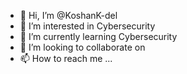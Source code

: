 - 👋 Hi, I’m @KoshanK-del
- 👀 I’m interested in Cybersecurity 
- 🌱 I’m currently learning Cybersecurity 
- 💞️ I’m looking to collaborate on 
- 📫 How to reach me ...

<!---
KoshanK-del/KoshanK-del is a ✨ special ✨ repository because its `README.md` (this file) appears on your GitHub profile.
You can click the Preview link to take a look at your changes.
--->
